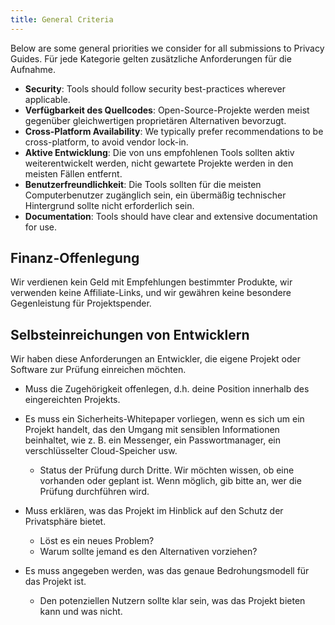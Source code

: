 ```yaml
---
title: General Criteria
---
```


Below are some general priorities we consider for all submissions to Privacy Guides. Für jede Kategorie gelten zusätzliche Anforderungen für die Aufnahme.

- **Security**: Tools should follow security best-practices wherever applicable.
- **Verfügbarkeit des Quellcodes**: Open-Source-Projekte werden meist gegenüber gleichwertigen proprietären Alternativen bevorzugt.
- **Cross-Platform Availability**: We typically prefer recommendations to be cross-platform, to avoid vendor lock-in.
- **Aktive Entwicklung**: Die von uns empfohlenen Tools sollten aktiv weiterentwickelt werden, nicht gewartete Projekte werden in den meisten Fällen entfernt.
- **Benutzerfreundlichkeit**: Die Tools sollten für die meisten Computerbenutzer zugänglich sein, ein übermäßig technischer Hintergrund sollte nicht erforderlich sein.
- **Documentation**: Tools should have clear and extensive documentation for use.

## Finanz-Offenlegung

Wir verdienen kein Geld mit Empfehlungen bestimmter Produkte, wir verwenden keine Affiliate-Links, und wir gewähren keine besondere Gegenleistung für Projektspender.

## Selbsteinreichungen von Entwicklern

Wir haben diese Anforderungen an Entwickler, die eigene Projekt oder Software zur Prüfung einreichen möchten.

- Muss die Zugehörigkeit offenlegen, d.h. deine Position innerhalb des eingereichten Projekts.

- Es muss ein Sicherheits-Whitepaper vorliegen, wenn es sich um ein Projekt handelt, das den Umgang mit sensiblen Informationen beinhaltet, wie z. B. ein Messenger, ein Passwortmanager, ein verschlüsselter Cloud-Speicher usw.
    - Status der Prüfung durch Dritte. Wir möchten wissen, ob eine vorhanden oder geplant ist. Wenn möglich, gib bitte an, wer die Prüfung durchführen wird.

- Muss erklären, was das Projekt im Hinblick auf den Schutz der Privatsphäre bietet.
    - Löst es ein neues Problem?
    - Warum sollte jemand es den Alternativen vorziehen?

- Es muss angegeben werden, was das genaue Bedrohungsmodell für das Projekt ist.
    - Den potenziellen Nutzern sollte klar sein, was das Projekt bieten kann und was nicht.

